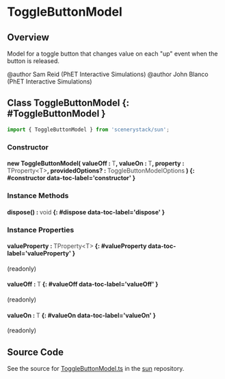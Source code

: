 # ToggleButtonModel

## Overview

Model for a toggle button that changes value on each "up" event when the button is released.

@author Sam Reid (PhET Interactive Simulations)
@author John Blanco (PhET Interactive Simulations)

## Class ToggleButtonModel {: #ToggleButtonModel }


```js
import { ToggleButtonModel } from 'scenerystack/sun';
```
### Constructor

#### new ToggleButtonModel( valueOff : <span style="font-weight: 400; opacity: 80%;">T</span>, valueOn : <span style="font-weight: 400; opacity: 80%;">T</span>, property : <span style="font-weight: 400; opacity: 80%;">TProperty&lt;T&gt;</span>, providedOptions? : <span style="font-weight: 400; opacity: 80%;">ToggleButtonModelOptions</span> ) {: #constructor data-toc-label='constructor' }

### Instance Methods

#### dispose() : <span style="font-weight: 400; opacity: 80%;">void</span> {: #dispose data-toc-label='dispose' }

### Instance Properties

#### valueProperty : <span style="font-weight: 400; opacity: 80%;">TProperty&lt;T&gt;</span> {: #valueProperty data-toc-label='valueProperty' }

(readonly)

#### valueOff : <span style="font-weight: 400; opacity: 80%;">T</span> {: #valueOff data-toc-label='valueOff' }

(readonly)

#### valueOn : <span style="font-weight: 400; opacity: 80%;">T</span> {: #valueOn data-toc-label='valueOn' }

(readonly)



## Source Code

See the source for [ToggleButtonModel.ts](https://github.com/phetsims/sun/blob/main/js/buttons/ToggleButtonModel.ts) in the [sun](https://github.com/phetsims/sun) repository.
